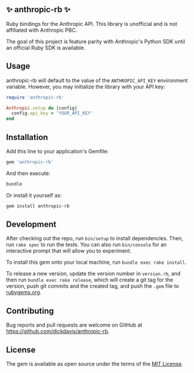 ## ✨ anthropic-rb ✨

Ruby bindings for the Anthropic API. This library is unofficial and is not affiliated with Anthropic PBC.

The goal of this project is feature parity with Anthropic's Python SDK until an official Ruby SDK is available.

## Usage

anthropic-rb will default to the value of the `ANTHROPIC_API_KEY` environment variable. However, you may initialize the library with your API key:

```ruby
require 'anthropic-rb'

Anthropic.setup do |config|
  config.api_key = 'YOUR_API_KEY'
end
```

## Installation

Add this line to your application's Gemfile:

```ruby
gem 'anthropic-rb'
```

And then execute:

```bash
bundle
```

Or install it yourself as:

```bash
gem install anthropic-rb
```

## Development

After checking out the repo, run `bin/setup` to install dependencies. Then, run `rake spec` to run the tests. You can also run `bin/console` for an interactive prompt that will allow you to experiment.

To install this gem onto your local machine, run `bundle exec rake install`.

To release a new version, update the version number in `version.rb`, and then run `bundle exec rake release`, which will create a git tag for the version, push git commits and the created tag, and push the `.gem` file to [rubygems.org](https://rubygems.org).

## Contributing

Bug reports and pull requests are welcome on GitHub at https://github.com/dickdavis/anthropic-rb.

## License

The gem is available as open source under the terms of the [MIT License](https://opensource.org/licenses/MIT).

